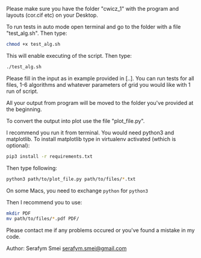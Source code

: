 Please make sure you have the folder "cwicz_1" with the program and layouts (cor.cif etc) on your Desktop.

To run tests in auto mode open terminal and go to the folder with a file
"test_alg.sh".
Then type:
```bash
chmod +x test_alg.sh
```
This will enable executing of the script. Then type:
```bash
./test_alg.sh
```

Please fill in the input as in example provided in [..]. You can run tests
for all files, 1-6 algorithms and whatever parameters of grid you would like
with 1 run of script.

All your output from program will be moved to the folder you've provided
at the beginning.

To convert the output into plot use the file "plot_file.py".

I recommend you run it from terminal. You would need python3 and matplotlib.
To install matplotlib type in virtualenv activated (wthich is optional):
```bash
pip3 install -r requirements.txt
```

Then type following:
```bash
python3 path/to/plot_file.py path/to/files/*.txt
```
On some Macs, you need to exchange `python` for `python3`

Then I recommend you to use:
```bash
mkdir PDF
mv path/to/files/*.pdf PDF/
```

Please contact me if any problems occured or you've found a mistake in my code.

Author:
Serafym Smei
serafym.smei@gmail.com

